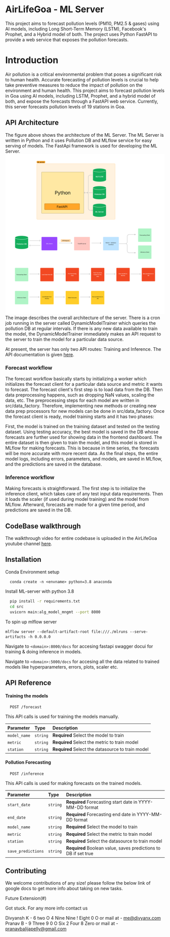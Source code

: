 
# AirLifeGoa - ML Server  

This project aims to forecast pollution levels (PM10, PM2.5 & gases) using AI models, including Long Short-Term Memory (LSTM), Facebook's Prophet, and a Hybrid model of both. The project uses Python FastAPI to provide a web service that exposes the pollution forecasts.

# Introduction
Air pollution is a critical environmental problem that poses a significant risk to human health. Accurate forecasting of pollution levels is crucial to help take preventive measures to reduce the impact of pollution on the environment and human health. This project aims to forecast pollution levels in Goa using AI models, including LSTM, Prophet, and a hybrid model of both, and expose the forecasts through a FastAPI web service. Currently, this server forecasts pollution levels of 19 stations in Goa.





## API Architecture
The figure above shows the architecture of the ML Server. The ML Server is written in Python and it uses Pollution DB and MLflow service for easy serving of models. The FastApi framework is used for developing the ML Server.
![ML Server Architecture + Workflow ](https://github.com/AirLifeGoa/ML-service/blob/main/architecture_workflow.png)
The image describes the overall architecture of the server. There is a cron job running in the server called DynamicModelTrainer which queries the pollution DB at regular intervals. If there is any new data available to train the model, the DynamicModelTrainer immediately makes an API request to the server to train the model for a particular data source.

At present, the server has only two API routes: Training and Inference. The API documentation is given [here](#API-Reference). 

### Forecast workflow
  The forecast workflow basically starts by initializing a worker which initializes the forecast client for a particular data source and metric it wants to forecast. The forecast client's first step is to load data from the DB. Then data preprocessing happens, such as dropping NaN values, scaling the data, etc. The preprocessing steps for each model are written in src/data_factory. Therefore, implementing new methods or creating new data prep processors for new models can be done in src/data_factory. Once the forecast client is ready, model training starts and it has two phases:

First, the model is trained on the training dataset and tested on the testing dataset. Using testing accuracy, the best model is saved in the DB whose forecasts are further used for showing data in the frontend dashboard.
The entire dataset is then given to train the model, and this model is stored in MLflow for making forecasts. This is because in time series, the forecasts will be more accurate with more recent data.
As the final steps, the entire model logs, including errors, parameters, and models, are saved in MLflow, and the predictions are saved in the database.

### Inference workflow
 Making forecasts is straightforward. The first step is to initialize the inference client, which takes care of any test input data requirements. Then it loads the scaler (if used during model training) and the model from MLflow. Afterward, forecasts are made for a given time period, and predictions are saved in the DB.

## CodeBase walkthrough 
The walkthrough video for entire codebase is uploaded in the AirLifeGoa youtube channel [here](https://www.youtube.com/@AirLifeGoa). 
 
## Installation

Conda Environment setup 

```
  conda create -n <envname> python=3.8 anaconda
```
Install ML-server with python 3.8

```bash
  pip install -r requirements.txt
  cd src
  uvicorn main:alg_model_mngmt --port 8000
```

To spin up mlflow server 
```
mlflow server --default-artifact-root file:///./mlruns --serve-artifacts -h 0.0.0.0  
```

Navigate to ```<domain>:8000/docs``` for accesing fastapi swagger docui for training & doing inference in models.

Navigate to ```<domain>:5000/docs``` for accesing all the data related to trained models like hyperparameters, errors, plots, scaler etc.



## API Reference

#### Training the models

```http
  POST /forecast
```
  This API calls is used for training the models manually.

| Parameter | Type     | Description                |
| :-------- | :------- | :------------------------- |
| `model_name` | `string` | **Required** Select the model to train |
| `metric` | `string` | **Required** Select the metric to train model |
| `station` | `string` | **Required** Select the datasource to train model |

#### Pollution Forecasting


```http
  POST /inference
```
This API calls is used for making forecasts on the trained models.

| Parameter | Type     | Description                       |
| :-------- | :------- | :-------------------------------- |
| `start_date`      | `string` | **Required** Forecasting start date in YYYY-MM-DD format|
| `end_date`      | `string` | **Required** Forecasting end date in YYYY-MM-DD format|
| `model_name` | `string` | **Required** Select the model to train |
| `metric` | `string` | **Required** Select the metric to train model |
| `station` | `string` | **Required** Select the datasource to train model |
| `save_predictions`      | `string` | **Required** Boolean value, saves predictions to DB if set true |

## Contributing

We welcome contributions of any size! please follow the below link of google docs to get more info about taking on new tasks.

Future Extension(#)

Got stuck. For any more info contact us

Divyansh K - 6 two O 4 Nine Nine ! Eight 0 O or mail at - me@divyanx.com        
Pranav B - 9 Three 9 0 O Six 2 Four 8 Zero  or mail at - pranavbalijapelly@gmail.com

